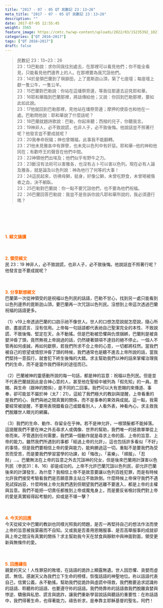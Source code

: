 ```yaml
---
title: "2017 - 07 - 05 QT 民數記 23：13~26"
meta_title: "2017 - 07 - 05 QT 民數記 23：13~26"
description: ""
date: 2017-07-05 12:55:45
weight: 3565
feature_image: https://cmtc.tw/wp-content/uploads/2022/03/15235392_10211799862337740_180693556567566654_o-1.webp
categories: ["QT 2016~2017"]
tags: ["QT 2016~2017"]
draft: false
---
```


<blockquote>民數記 23：13~23：26<br />
23：13巴勒說：求你同我往別處去，在那裡可以看見他們；你不能全看見，只能看見他們邊界上的人。在那裡要為我咒詛他們。<br />
23：14於是領巴蘭到了瑣腓田，上了毘斯迦山頂，築了七座壇；每座壇上獻一隻公牛，一隻公羊。<br />
23：15巴蘭對巴勒說：你站在這燔祭旁邊，等我往那邊去迎見耶和華。<br />
23：16耶和華臨到巴蘭那裡，將話傳給他；又說：你回到巴勒那裡，要如此如此說。<br />
23：17他就回到巴勒那裡，見他站在燔祭旁邊；摩押的使臣也和他在一處。巴勒問他說：耶和華說了什麼話呢？<br />
23：18巴蘭就題詩歌說：巴勒，你起來聽；西撥的兒子，你聽我言。<br />
23：19神非人，必不致說謊，也非人子，必不致後悔。他說話豈不照著行呢？他發言豈不要成就呢？<br />
23：20我奉命祝福；神也曾賜福，此事我不能翻轉。<br />
23：21他未見雅各中有罪孽，也未見以色列中有奸惡。耶和華─他的神和他同在；有歡呼王的聲音在他們中間。<br />
23：22神領他們出埃及；他們似乎有野牛之力。<br />
23：23斷沒有法術可以害雅各，也沒有占卜可以害以色列。現在必有人論及雅各，就是論及以色列說：神為他行了何等的大事！<br />
23：24這民起來，彷彿母獅，挺身，好像公獅，未曾吃野食，未曾喝被傷者之血，決不躺臥。<br />
23：25巴勒對巴蘭說：你一點不要咒詛他們，也不要為他們祝福。<br />
22：26巴蘭回答巴勒說：我豈不是告訴你說凡耶和華所說的，我必須遵行嗎？</blockquote><br />
&nbsp;<br />
<br />
&nbsp;<br />
<br />
<span style="color: #ff6600;"><strong>1. </strong><strong>經文誦讀</strong></span><br />
<br />
<span style="color: #ff6600;"><strong> </strong></span><br />
<br />
<span style="color: #ff6600;"><strong>2. </strong><strong>領受經文<br />
</strong></span>民 23：19 神非人，必不致說謊，也非人子，必不致後悔。他說話豈不照著行呢？他發言豈不要成就呢？<br />
<br />
&nbsp;<br />
<br />
<span style="color: #ff6600;"><strong>3. 分享默想經文<br />
</strong></span>巴蘭第一次從神領受的是祝福以色列民的話語，巴勒不甘心，找到另一處只能看到以色列邊界的毘斯迦山頂，要巴蘭再一次咒詛以色列民。沒想到上帝這次透過巴蘭祝福的話語更多。<br />
<br />
（1）v19上帝透過巴蘭的口啟示祂不像世人。世人的口想怎麼說就怎麼說，隨心所欲、盡是謊言、沒有信用。上帝每一句話語都代表祂自己聖潔完全的本性、不致說謊、不致後悔、堅定在天，永不動搖。但是巴勒被恐懼與仇恨捆綁，巴蘭則是被貪婪沖昏了頭，竟然無視上帝說過的話，仍然硬著頸項不達目的絕不停止。一個人不管再如何虔誠，再如何獻祭，若我們所求不合上帝的心意，一切都將枉然。當我們被自己的慾望或憤怒沖昏了頭的時候，我們通常也是聽不進去上帝所說的話，當我們堅持一意孤行，就會犯下終生後悔的大錯。求主幫助我們以神的話來掌權治理我們的生命，而不是當作我們得利的途徑而已。<br />
<br />
（2）巴蘭被神的靈感動所說的每一句話，都是神的旨意：祝福以色列民。但是並不代表巴蘭就因此是合神心意的人，甚至他在聖經中被列為「假先知」的一員。恩賜、與生命（跟神的關係），是不同的二回事。我們可以大有恩賜的來傳道、事奉，卻可能並不屬於神（太7：21）。這給了我們極大的教訓與提醒，上帝看重的是我們的心、我們與祂之間真實的關係，而不是事奉的果效與成就。這一點，我需要經常被提醒，不要用表現錯看自己或錯看別人，人看外表，神看內心，求主救我們脫離世人眼光的網羅。<br />
<br />
（3）我們的生命、動作、存留全在乎神。若不是神允許，一根頭髮都不能掉落。這提醒我們不要在神之外去尋求人或偶像、世界的幫助，我們唯一的拯救單單從上帝而來。不管遇到任何需要，我們第一個動作就是尋求上帝的面、上帝的旨意、上帝的能力。雖然我們所遇到的事都「經過上帝的允許」，這也包括許多看似「不好」的事情，但是我們要相信上帝的愛與能力，能夠勝過這一切。重點不是要我們為受苦而受苦，而是要我們學習當學的功課，如「悔改」、「喜樂」、「順服」、「忍耐」…。巴蘭無法在上帝的旨意之外去咒詛神的兒女，但是後來巴蘭用計謀害以色列民（參民31：8、16）卻是成功的。上帝不允許巴蘭咒詛以色列民，卻允許巴蘭後來的計謀發生，為什麼？我相信上帝不是故意要讓以色列百姓犯罪，而是有時候允許我們接受考驗看我們是否願意靠主站立不致跌倒。什麼時候上帝保守我們不遇見試探凶惡，什麼時候上帝允我們遇到但期望我們逃離不要進入，都是上帝的主權與旨意。我們不能把一切責任都推到上帝或魔鬼身上，而是要反省檢討我們對上帝的愛是真實經得起考驗的，抑或是不堪一擊？<br />
<br />
&nbsp;<br />
<br />
<span style="color: #ff6600;"><strong>4. 今天的回應<br />
</strong></span>今天從經文中巴蘭的教訓也同樣光照我的問題，是否一再堅持自己的想法作法而使上帝的旨意被我蒙蔽而不自知。又或我是否善用恩賜服事、是否高舉服事的成就卻與上帝之間沒有真實的關係？求主幫助我今天在禁食與靜默中與神面對面，領受更新與無條件的愛。<br />
<br />
&nbsp;<br />
<br />
<span style="color: #ff6600;"><strong>5. 回應禱告<br />
</strong></span>親愛的天父！人性罪惡的敗壞，在話語的詭詐上顯露無遺。世人因恐懼、貪婪而虛謊、無信。感謝天父為我們立下生命的榜樣，恢復話語的神聖地位。祢以話語代表自己，信實公義，永不動搖。幫助我們從詭詐與虛謊中得救，我們務要追求認識祢的話語、聆聽祢的話語、也要遵守祢的話語。我們倚靠祢的話語救我們脫離貪婪與悖逆、驕傲與私慾、謊言與詭詐，讓我們重新學習說話與聽話的重要性：在祢話語中，我們得著生命，也得著能力。禱告祈求，是奉靠主耶穌基督的聖名，阿們！
        
